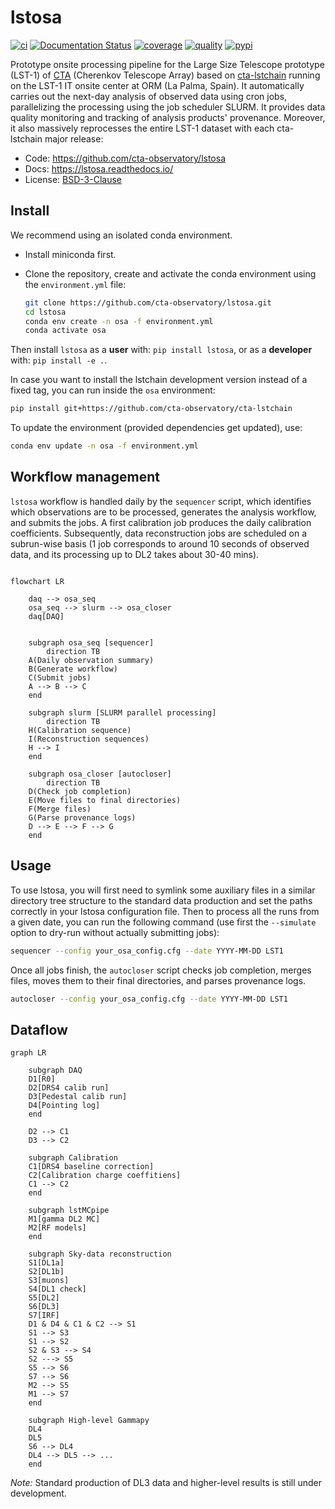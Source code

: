 # lstosa

  [![ci](https://github.com/cta-observatory/lstosa/actions/workflows/ci.yml/badge.svg?branch=main)](https://github.com/cta-observatory/lstosa/actions/workflows/ci.yml)
  [![Documentation Status](https://readthedocs.org/projects/lstosa/badge/?version=latest)](https://lstosa.readthedocs.io/en/latest/?badge=latest)
  [![coverage](https://codecov.io/gh/cta-observatory/lstosa/branch/main/graph/badge.svg?token=Zjk1U1ytaG)](https://codecov.io/gh/cta-observatory/lstosa)
  [![quality](https://app.codacy.com/project/badge/Grade/a8743a706e7c45fc989d5ebc4d61d54f)](https://www.codacy.com/gh/cta-observatory/lstosa/dashboard?utm_source=github.com&amp;utm_medium=referral&amp;utm_content=cta-observatory/lstosa&amp;utm_campaign=Badge_Grade)
  [![pypi](https://img.shields.io/pypi/v/lstosa)](https://pypi.org/project/lstosa/)

Prototype onsite processing pipeline for the Large Size Telescope prototype (LST-1) of [CTA](https://www.cta-observatory.org/) (Cherenkov Telescope Array) based on [cta-lstchain](https://github.com/cta-observatory/cta-lstchain) running on the LST-1 IT onsite center at ORM (La Palma, Spain). It automatically carries out the next-day analysis of observed data using cron jobs, parallelizing the processing using the job scheduler SLURM. It provides data quality monitoring and tracking of analysis products' provenance.
Moreover, it also massively reprocesses the entire LST-1 dataset with each cta-lstchain major release:
 - Code: <https://github.com/cta-observatory/lstosa>
 - Docs: <https://lstosa.readthedocs.io/>
 - License: [BSD-3-Clause](https://github.com/cta-observatory/lstosa/blob/main/LICENSE)

## Install
We recommend using an isolated conda environment.
 - Install miniconda first.
 - Clone the repository, create and activate the conda environment using the `environment.yml` file:

    ```bash
    git clone https://github.com/cta-observatory/lstosa.git
    cd lstosa
    conda env create -n osa -f environment.yml
    conda activate osa
    ```

Then install `lstosa` as a **user** with: `pip install lstosa`, or as a **developer** with: `pip install -e .`.

In case you want to install the lstchain development version instead of a fixed tag, you can run inside the `osa` environment:

```bash
pip install git+https://github.com/cta-observatory/cta-lstchain
```

To update the environment (provided dependencies get updated), use:

```bash
conda env update -n osa -f environment.yml
```

## Workflow management
`lstosa` workflow is handled daily by the `sequencer` script, which identifies which observations are to be processed, generates the analysis workflow, and submits the jobs. A first calibration job produces the daily calibration coefficients. Subsequently, data reconstruction jobs are scheduled on a subrun-wise basis (1 job corresponds to around 10 seconds of observed data, and its processing up to DL2 takes about 30-40 mins).

```mermaid

flowchart LR

    daq --> osa_seq
    osa_seq --> slurm --> osa_closer
    daq[DAQ]


    subgraph osa_seq [sequencer]
        direction TB
    A(Daily observation summary)
    B(Generate workflow)
    C(Submit jobs)
    A --> B --> C
    end

    subgraph slurm [SLURM parallel processing]
        direction TB
    H(Calibration sequence)
    I(Reconstruction sequences)
    H --> I
    end

    subgraph osa_closer [autocloser]
        direction TB
    D(Check job completion)
    E(Move files to final directories)
    F(Merge files)
    G(Parse provenance logs)
    D --> E --> F --> G
    end
```

## Usage
To use lstosa, you will first need to symlink some auxiliary files in a similar directory tree structure to the standard data production and set the paths correctly in your lstosa configuration file. Then to process all the runs from a given date, you can run the following command (use first the `--simulate` option to dry-run without actually submitting jobs):

```bash
sequencer --config your_osa_config.cfg --date YYYY-MM-DD LST1
```

Once all jobs finish, the `autocloser` script checks job completion, merges files, moves them to their final directories, and parses provenance logs.

```bash
autocloser --config your_osa_config.cfg --date YYYY-MM-DD LST1
```

## Dataflow

```mermaid
graph LR

    subgraph DAQ
    D1[R0]
    D2[DRS4 calib run]
    D3[Pedestal calib run]
    D4[Pointing log]
    end

    D2 --> C1
    D3 --> C2

    subgraph Calibration
    C1[DRS4 baseline correction]
    C2[Calibration charge coeffitiens]
    C1 --> C2
    end    

    subgraph lstMCpipe
    M1[gamma DL2 MC]
    M2[RF models]
    end

    subgraph Sky-data reconstruction
    S1[DL1a]
    S2[DL1b]
    S3[muons]
    S4[DL1 check]
    S5[DL2]
    S6[DL3]
    S7[IRF]
    D1 & D4 & C1 & C2 --> S1
    S1 --> S3
    S1 --> S2
    S2 & S3 --> S4
    S2 ---> S5
    S5 --> S6
    S7 --> S6
    M2 --> S5
    M1 --> S7
    end

    subgraph High-level Gammapy
    DL4
    DL5
    S6 --> DL4
    DL4 --> DL5 --> ...
    end
```

*Note:* Standard production of DL3 data and higher-level results is still under development.
